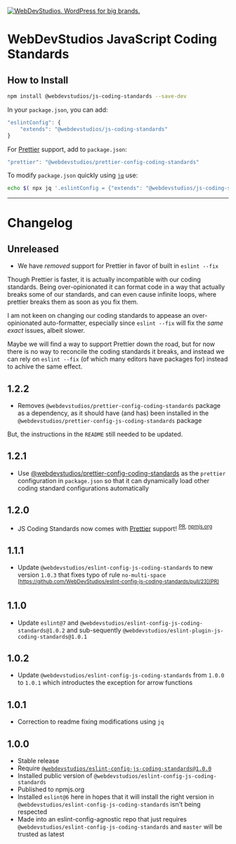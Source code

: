 <a href="https://webdevstudios.com/contact/"><img src="https://webdevstudios.com/wp-content/uploads/2018/04/wds-github-banner.png" alt="WebDevStudios. WordPress for big brands."></a>

# WebDevStudios JavaScript Coding Standards

## How to Install

```bash
npm install @webdevstudios/js-coding-standards --save-dev
```

In your `package.json`, you can add:

```js
"eslintConfig": {
    "extends": "@webdevstudios/js-coding-standards"
}
```

For [Prettier](http://prettier.io/) support, add to `package.json`:

```js
"prettier": "@webdevstudios/prettier-config-coding-standards"
```

To modify `package.json` quickly using [`jq`](https://stedolan.github.io/jq/) use:

```bash
echo $( npx jq '.eslintConfig = {"extends": "@webdevstudios/js-coding-standards"}' package.json ) | npx jq . > package-tmp.json && mv package-tmp.json package.json && echo $( npx jq '.prettier = "@webdevstudios/prettier-config-coding-standards"' package.json ) | npx jq . > package-tmp.json && mv package-tmp.json package.json

```

__________

# Changelog

## Unreleased

- We have _removed_ support for Prettier in favor of built in `eslint --fix`

Though Prettier is faster, it is actually incompatible with our coding standards. Being over-opinionated it can format code in a way that actually breaks some of our standards, and can even cause infinite loops, where prettier breaks them as soon as you fix them.

I am not keen on changing our coding standards to appease an over-opinionated auto-formatter, especially since `eslint --fix` will fix the _same exact_ issues, albeit slower.

Maybe we will find a way to support Prettier down the road, but for now there is no way to reconcile the coding standards it breaks, and instead we can rely on `eslint --fix` (of which many editors have packages for) instead to achive the same effect.

## 1.2.2

- Removes `@webdevstudios/prettier-config-coding-standards` package as a dependency, as it should have (and has) been installed in the `@webdevstudios/prettier-config-js-coding-standards` package

But, the instructions in the `README` still needed to be updated.

## 1.2.1

- Use [@webdevstudios/prettier-config-coding-standards](https://www.npmjs.com/package/@webdevstudios/prettier-config-coding-standards) as the `prettier` configuration in `package.json` so that it can dynamically load other coding standard configurations automatically

## 1.2.0

- JS Coding Standards now comes with [Prettier](http://prettier.io/) support! <sup>[PR](https://github.com/WebDevStudios/js-coding-standards/pull/12), [npmjs.org](https://www.npmjs.com/package/@webdevstudios/prettier-config-js-coding-standards)</sup>

## 1.1.1

- Update `@webdevstudios/eslint-config-js-coding-standards` to new version `1.0.3` that fixes typo of rule `no-multi-space` <sup>[https://github.com/WebDevStudios/eslint-config-js-coding-standards/pull/23](PR)</sup>

## 1.1.0

- Update `eslint@7` and `@webdevstudios/eslint-config-js-coding-standards@1.0.2` and sub-sequently `@webdevstudios/eslint-plugin-js-coding-standards@1.0.1`

## 1.0.2

- Update `@webdevstudios/eslint-config-js-coding-standards` from `1.0.0` to `1.0.1` which introductes the exception for arrow functions

## 1.0.1

- Correction to readme fixing modifications using `jq`

## 1.0.0

- Stable release
- Require [`@webdevstudios/eslint-config-js-coding-standards@1.0.0`](https://github.com/WebDevStudios/eslint-config-js-coding-standards/tree/1.0.0)
- Installed public version of `@webdevstudios/eslint-config-js-coding-standards`
- Published to npmjs.org
- Installed `eslint@6` here in hopes that it will install the right version in `@webdevstudios/eslint-config-js-coding-standards` isn't being respected
- Made into an eslint-config-agnostic repo that just requires `@webdevstudios/eslint-config-js-coding-standards` and `master` will be trusted as latest
